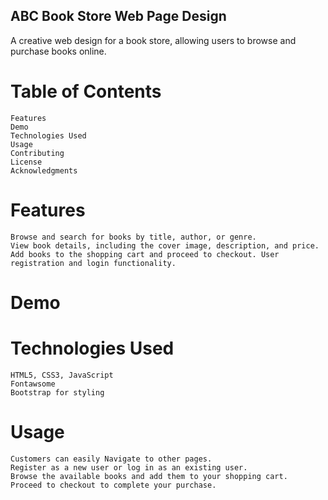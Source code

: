 ## ABC Book Store Web Page Design

A creative web design for a book store, allowing users to browse and purchase books online.

# Table of Contents

    Features
    Demo
    Technologies Used
    Usage
    Contributing
    License
    Acknowledgments

# Features

    Browse and search for books by title, author, or genre.
    View book details, including the cover image, description, and price. Add books to the shopping cart and proceed to checkout. User registration and login functionality. 
   

# Demo




# Technologies Used

    HTML5, CSS3, JavaScript
    Fontawsome
    Bootstrap for styling
    
    
# Usage
	
	Customers can easily Navigate to other pages.
    Register as a new user or log in as an existing user.
    Browse the available books and add them to your shopping cart.
    Proceed to checkout to complete your purchase.
